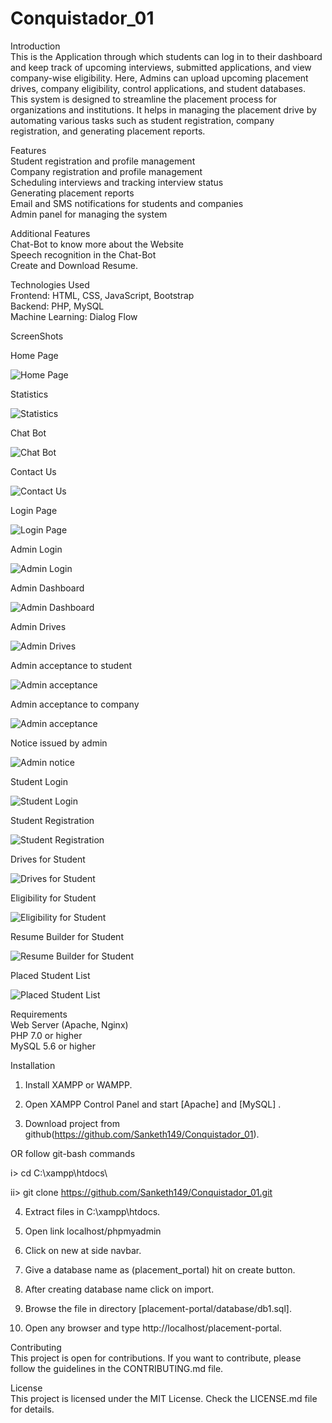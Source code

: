 # Conquistador_01
Introduction  
This is the Application through which students can log in to their dashboard and keep track of
upcoming interviews, submitted applications, and view company-wise eligibility. Here, Admins can upload upcoming placement drives, company eligibility, control applications, and student databases.  
This system is designed to streamline the placement process for organizations and institutions. It helps in managing the placement drive by automating various tasks such as student registration, company registration, and generating placement reports.

Features  
Student registration and profile management  
Company registration and profile management  
Scheduling interviews and tracking interview status  
Generating placement reports  
Email and SMS notifications for students and companies  
Admin panel for managing the system  

Additional Features  
Chat-Bot to know more about the Website   
Speech recognition in the Chat-Bot  
Create and Download Resume.   

Technologies Used    
Frontend: HTML, CSS, JavaScript, Bootstrap  
Backend: PHP, MySQL  
Machine Learning: Dialog Flow  

ScreenShots

Home Page

![Home Page](Screenshots/Dashboard.png "Home Page")

Statistics

![Statistics](Screenshots/Statistics.png "Statistics")

Chat Bot

![Chat Bot](Screenshots/chatbot.png "Chat Bot")

Contact Us

![Contact Us](Screenshots/contactus.png "Contact Us")

Login Page

![Login Page](Screenshots/login.png "Login Page")

Admin Login

![Admin Login](Screenshots/adminlogin.png "adminlogin Page")

Admin Dashboard

![Admin Dashboard](Screenshots/admindash.png "Admin Dashboard")

Admin Drives

![Admin Drives](Screenshots/admindrives.png "Admin Drives")

Admin acceptance to student

![Admin acceptance](Screenshots/adminaccept.png "Admin acceptance")

Admin acceptance to company

![Admin acceptance](Screenshots/adminacceptfirm.png "Admin acceptance")

Notice issued by admin

![Admin notice](Screenshots/adminnotice.png "Admin notice")

Student Login

![Student Login](Screenshots/studentlogin.png "Student Dashboard")

Student Registration

![Student Registration](Screenshots/studentregister.png "Student Registration")

Drives for Student 

![Drives for Student](Screenshots/userdrives.png "Drives for Student")

Eligibility for Student

![Eligibility for Student](Screenshots/userelgi.png "Eligibility for Student")

Resume Builder for Student

![Resume Builder for Student](Screenshots/resume.png "Resume Builder for Student")

Placed Student List

![Placed Student List](Screenshots/placedstu.png "Placed Student List")


Requirements  
Web Server (Apache, Nginx)  
PHP 7.0 or higher  
MySQL 5.6 or higher  

Installation  
1. Install XAMPP or WAMPP.

2. Open XAMPP Control Panel and start [Apache] and [MySQL] .

3. Download project from github(https://github.com/Sanketh149/Conquistador_01).

OR follow git-bash commands

i> cd C:\\xampp\htdocs\

ii> git clone https://github.com/Sanketh149/Conquistador_01.git

4. Extract files in C:\xampp\htdocs.

5. Open link localhost/phpmyadmin

6. Click on new at side navbar.

7. Give a database name as (placement_portal) hit on create button.

8. After creating database name click on import.

9. Browse the file in directory [placement-portal/database/db1.sql].

10. Open any browser and type http://localhost/placement-portal.

Contributing  
This project is open for contributions. If you want to contribute, please follow the guidelines in the CONTRIBUTING.md file.

License  
This project is licensed under the MIT License. Check the LICENSE.md file for details.
